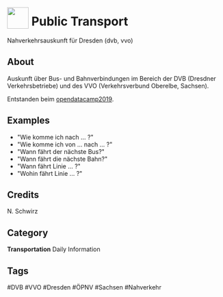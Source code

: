 # <img src="https://raw.githack.com/FortAwesome/Font-Awesome/master/svgs/solid/robot.svg" card_color="#40DBB0" width="50" height="50" style="vertical-align:bottom"/> Public Transport
Nahverkehrsauskunft für Dresden (dvb, vvo)

## About
Auskunft über Bus- und Bahnverbindungen im Bereich der DVB (Dresdner Verkehrsbetriebe) und des VVO (Verkehrsverbund Oberelbe, Sachsen).

Entstanden beim [opendatacamp2019](http://www.dresden.de/odcdresden19).

## Examples
* "Wie komme ich nach ... ?"
* "Wie komme ich von ... nach ... ?"
* "Wann fährt der nächste Bus?"
* "Wann fährt die nächste Bahn?"
* "Wann fährt Linie ... ?"
* "Wohin fährt Linie ... ?"

## Credits
N. Schwirz

## Category
**Transportation**
Daily
Information


## Tags
#DVB
#VVO
#Dresden
#ÖPNV
#Sachsen
#Nahverkehr

